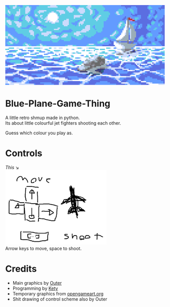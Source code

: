 ![Game logo title thing](placeholder-title.png)
# Blue-Plane-Game-Thing
A little retro shmup made in python.  
Its about little colourful jet fighters shooting each other.  
  
Guess which colour you play as.

# Controls
*This* ↘️  
![placeholder controls](placeholder-controls.png)  
Arrow keys to move, space to shoot.

# Credits
- Main graphics by [Outer](https://twitter.com/outertoaster)
- Programming by [Kety](https://twitter.com/ketyfolf)
- Temporary graphics from [opengameart.org](http://opengameart.org/)
- Shit drawing of control scheme also by Outer